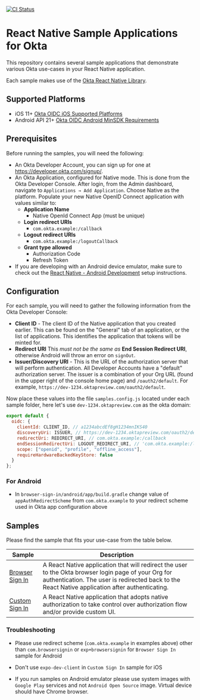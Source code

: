 [![CI Status](https://travis-ci.com/okta/samples-js-react-native.svg?branch=master)](https://travis-ci.com/github/okta/samples-js-react-native)

# React Native Sample Applications for Okta

This repository contains several sample applications that demonstrate various Okta use-cases in your React Native application.

Each sample makes use of the [Okta React Native Library](https://github.com/okta/okta-react-native).

## Supported Platforms
- iOS 11+ [Okta OIDC iOS Supported Platforms](https://github.com/okta/okta-oidc-ios#supported-platforms)
- Android API 21+ [Okta OIDC Android MinSDK Requirements](https://github.com/okta/okta-oidc-android#requirements)

## Prerequisites

Before running the samples, you will need the following:

* An Okta Developer Account, you can sign up for one at <https://developer.okta.com/signup/>.
* An Okta Application, configured for Native mode. This is done from the Okta Developer Console. After login, from the Admin dashboard, navigate to `Applications → Add Application`. Choose Native as the platform. Populate your new Native OpenID Connect application with values similar to:
  * **Application Name** 
    * Native OpenId Connect App (must be unique)
  * **Login redirect URIs**
    * `com.okta.example:/callback`
  * **Logout redirect URIs**
    * `com.okta.example:/logoutCallback`
  * **Grant type allowed**
    * Authorization Code
    * Refresh Token
* If you are developing with an Android device emulator, make sure to check out the [React Native - Android Development](https://reactnative.dev/docs/environment-setup) setup instructions.

## Configuration

For each sample, you will need to gather the following information from the Okta Developer Console:

* **Client ID** - The client ID of the Native application that you created earlier. This can be found on the "General" tab of an application, or the list of applications.  This identifies the application that tokens will be minted for.
* **Redirect URI** This _must not be the same as_ **End Session Redirect URI**, otherwise Android will throw an error on `signOut`.
* **Issuer/Discovery URI** - This is the URL of the authorization server that will perform authentication.  All Developer Accounts have a "default" authorization server.  The issuer is a combination of your Org URL (found in the upper right of the console home page) and `/oauth2/default`. For example, `https://dev-1234.oktapreview.com/oauth2/default`.

Now place these values into the file `samples.config.js` located under each sample folder, here let's use `dev-1234.oktapreview.com` as the okta domain:

```javascript
export default {
  oidc: {
    clientId: CLIENT_ID, // a1234abcdEf8gH1234mnIKS40
    discoveryUri: ISSUER, // https://dev-1234.oktapreview.com/oauth2/default
    redirectUri: REDIRECT_URI, // com.okta.example:/callback
    endSessionRedirectUri: LOGOUT_REDIRECT_URI, // 'com.okta.example:/logoutCallback',
    scope: ["openid", "profile", "offline_access"],
    requireHardwareBackedKeyStore: false
  }
};
```

### For Android

* In `browser-sign-in/android/app/build.gradle` change value of `appAuthRedirectScheme` from `com.okta.example` to your redirect scheme used in Okta app configuration above


## Samples

Please find the sample that fits your use-case from the table below.

| Sample | Description |
|--------|-------------|
| [Browser Sign In](/browser-sign-in) | A React Native application that will redirect the user to the Okta browser login page of your Org for authentication.  The user is redirected back to the React Native application after authenticating. |
| [Custom Sign In](/custom-sign-in) | A React Native application that adopts native authorization to take control over authorization flow and/or provide custom UI. |

[Okta React Native Library]: https://github.com/okta/okta-oidc-js/tree/master/packages/okta-react-native

### Troubleshooting

* Please use redirect scheme (`com.okta.example` in examples above) other than `com.browsersignin` or `exp+browsersignin` for `Browser Sign In` sample for Android

* Don't use `expo-dev-client` in `Custom Sign In` sample for iOS

* If you run samples on Android emulator please use system images with `Google Play` services and not `Android Open Source` image. Virtual device should have Chrome browser.
